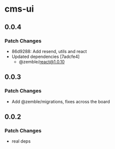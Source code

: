 # cms-ui

## 0.0.4

### Patch Changes

- 86d9288: Add resend, utils and react
- Updated dependencies [7adcfe4]
  - @zemble/react@1.0.10

## 0.0.3

### Patch Changes

- Add @zemble/migrations, fixes across the board

## 0.0.2

### Patch Changes

- real deps
